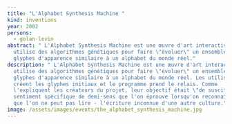 ```yaml
---
title: "L'Alphabet Synthesis Machine "
kind: inventions
year: 2002
persons:
  - golan-levin
abstract: " L'Alphabet Synthesis Machine est une œuvre d'art interactive qui
  utilise des algorithmes génétiques pour faire \"évoluer\" un ensemble de
  glyphes d'apparence similaire à un alphabet du monde réel."
description: " L'Alphabet Synthesis Machine est une œuvre d'art interactive qui
  utilise des algorithmes génétiques pour faire \"évoluer\" un ensemble de
  glyphes d'apparence similaire à un alphabet du monde réel. Les utilisateurs
  créent les glyphes initiaux et le programme prend le relais. Comme
  l'expliquent les créateurs du projet, leur objectif était \"de susciter le
  sentiment spécifique de demi-sens que l'on éprouve lorsqu'on reconnaît - mais
  que l'on ne peut pas lire - l'écriture inconnue d'une autre culture."
image: /assets/images/events/the_alphabet_synthesis_machine.jpg
---
```

